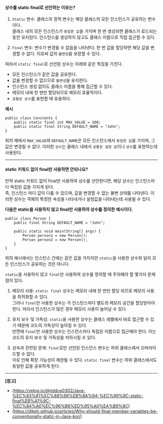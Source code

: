 
#### 상수를 static final로 선언하는 이유는?

1. `Static` 변수: 클래스의 정적 변수는 해당 클래스의 모든 인스턴스가 공유하는 변수이다.   
클래스 내의 모든 인스턴스가 `동일한 값`을 가지며 한 번 생성되면 클래스가 로드되는 동안 유지된다. 인스턴스를 생성하지 않고도 클래스 이름으로 직접 접근할 수 있다.


2. `Final` 변수: 변수가 변경될 수 없음을 나타낸다. 한 번 값을 할당하면 해당 값을 변경할 수 없다. 이로써 값의 `불변성`을 보장할 수 있다.

따라서 `static final`로 선언된 상수는 아래와 같은 특징을 가진다.
- 모든 인스턴스가 같은 값을 공유한다.
- 값을 변경할 수 없으므로 `불변성`을 유지한다.
- 인스턴스 생성 없이도 클래스 이름을 통해 접근할 수 있다.
- 메모리 내에 한 번만 할당되므로 메모리 효율적이다.
- `공통된 상수`를 표현할 때 유용하다.


**예시**
```
public class Constants {
	public static final int MAX_VALUE = 100;
	public static final String DEFAULT_NAME = "John";
}
```
위의 예에서 `MAX_VALUE`와 `DEFAULT_NAME`은 모든 인스턴스에서 `동일한 값`을 가지며, 그 값은 변경될 수 없다. 이러한 `상수`는 클래스 내에서 `공통된 설정 값`이나 `상수`를 표현하는데 사용된다.

---
#### static 키워드 없이 final만 사용하면 안되나요?

만약 static 키워드 없이 final만 사용하여 상수를 선언한다면, 해당 상수는 인스턴스마다 독립된 값을 가지게 된다.  
즉, 인스턴스 마다 값이 다를 수 있으며, 값을 변경할 수 없는 불변 상태를 나타낸다.
이러한 상수는 객체의 특정한 속성을 나타내거나 설정값을 나타내는데 사용될 수 있다.

**다음은 static을 사용하지 않고 final만 사용하여 상수를 정의한 예시이다.**
```
public class Person {
	public final String DEFAULT_NAME = "John";
	
	public static void main(String[] args) {
		Person person1 = new Person();
		Person person2 = new Person();
	}
}
```
위의 예시에서는 인스턴스 간에는 같은 값을 가지지만 `static`을 사용한 상수와 달리 모든 인스턴스가 공유하는 것은 아니다.

`static`을 사용하지 않고 `final`만 사용하여 상수를 정의할 때 주의해야 할 몇가지 문제점이 있다.

1. 메모리 사용: `static final` 상수는 메모리 내에 한 번만 할당 되므로 메모리 사용을 최적화할 수 있다.  
그러나 `final`만 사용한 상수는 각 인스턴스마다 별도의 메모리 공간을 할당받아야 한다. 따라서 인스턴스가 많은 경우 메모리 사용이 늘어날 수 있다.


2. 유지 보수 및 가독성: `static`을 사용한 상수는 클래스 레벨에서 바로 접근할 수 있기 때문에 코드의 가독성이 높아질 수 있다.  
반면에 `final`만 사용한 상수는 인스턴스마다 독립된 이름으로 접근해야 한다. 이는 코드의 유지 보수 및 가독성을 저하시킬 수 있다.


3. 상속과 관련된 문제: `final`로만 선언된 인스턴스 변수는 하위 클래스에서 오버라이드할 수 없다.  
이로 인해 확장 가능성이 제한될 수 있다. `static final` 변수는 하위 클래스에서도 동일한 값을 공유하게 된다.

---

**[참고]**
- (https://velog.io/@tjddus0302/Java-%EC%83%81%EC%88%98%EB%8A%94-%EC%99%9C-static-final%EB%A1%9C-%EC%84%A0%EC%96%B8%ED%95%A0%EA%B9%8C)
- (https://djkeh.github.io/articles/Why-should-final-member-variables-be-conventionally-static-in-Java-kor/)

 

